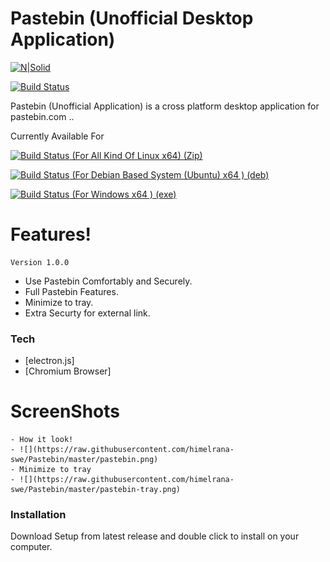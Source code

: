 # Pastebin (Unofficial Desktop Application)

[![N|Solid](https://himelrana-swe.com/brand/himelrana.png)](https://himelrana-swe.com)

[![Build Status](https://travis-ci.org/joemccann/dillinger.svg?branch=master)](https://himelrana-swe.com)

Pastebin (Unofficial Application) is a cross platform desktop application for pastebin.com ..

Currently Available For

[![Build Status](https://himelrana-swe.com/brand/linux.png) (For All Kind Of Linux x64) (Zip)](https://github.com/himelrana-swe/Pastebin/releases/download/v1.0.0/other.linux.x64.zip) 

[![Build Status](https://himelrana-swe.com/brand/linux.png) (For Debian Based System (Ubuntu) x64 ) (deb)](https://github.com/himelrana-swe/Pastebin/releases/download/v1.0.0/pastebin_1.0.0_amd64.deb) 

[![Build Status](https://himelrana-swe.com/brand/windows.png ) (For Windows x64 ) (exe)](https://github.com/himelrana-swe/Pastebin/releases/download/v1.0.0/pastebin-setup-1.0.0.exe) 

# Features!
    Version 1.0.0
  - Use Pastebin Comfortably and  Securely.
  - Full Pastebin Features.
  - Minimize to tray.
  - Extra Securty for external link.
### Tech
* [electron.js]
* [Chromium Browser]
# ScreenShots
    - How it look!
    - ![](https://raw.githubusercontent.com/himelrana-swe/Pastebin/master/pastebin.png)
    - Minimize to tray
    - ![](https://raw.githubusercontent.com/himelrana-swe/Pastebin/master/pastebin-tray.png)

### Installation
Download Setup from latest release and double click to install on your computer.

